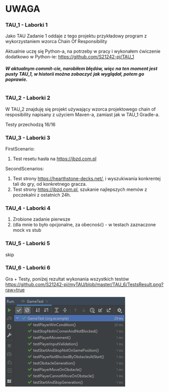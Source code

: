 # UWAGA #


### TAU_1 - Laborki 1
Jako TAU Zadanie 1 oddaje z tego projektu przykładowy program z wykorzystaniem wzorca Chain Of Responsibility

Aktualnie uczę się Python-a, na potrzeby w pracy i wykonałem ćwiczenie dodatkowo w Python-ie:
https://github.com/S21242-pj/TAU_1

##### W aktualnym commit-cie, narobiłem błędów, więc na ten moment jest pusty TAU_1, w historii można zobaczyć jak wyglądał, potem go poprawie.
#
### TAU_2 - Laborki 2
W TAU_2 znajduję się projekt używający wzorca projektowego chain of resposibility napisany z użyciem Maven-a, zamiast jak w TAU_1 Gradle-a.

Testy przechodzą 16/16

### TAU_3 - Laborki 3
FirstScenario:
1. Test resetu hasła na https://jbzd.com.pl

SecondScenarios:
1. Test strony https://hearthstone-decks.net/, i wyszukiwania konkrentej tali do gry, od konkretnego gracza.
2. Test strony https://jbzd.com.pl, szukanie najlepszych memów z poczekalni z ostatnich 24h.

### TAU_4 - Laborki 4
1. Zrobione zadanie pierwsze
2. (dla mnie to było opcjonalne, za obecność) - w testach zaznaczone mock vs stub

### TAU_5 - Laborki 5
skip

### TAU_6 - Laborki 6
Gra + Testy, poniżej rezultat wykonania wszystkich testów
https://github.com/S21242-pj/myTAU/blob/master/TAU_6/TestsResult.png?raw=true

![Alt text](TAU_6/TestsResult.png)
